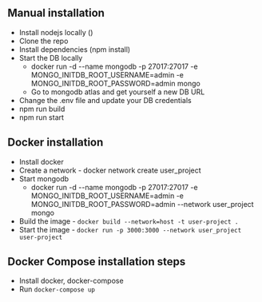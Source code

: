 ## Manual installation
 - Install nodejs locally ()
 - Clone the repo
 - Install dependencies (npm install)
 - Start the DB locally
    - docker run -d --name mongodb -p 27017:27017 -e MONGO_INITDB_ROOT_USERNAME=admin -e MONGO_INITDB_ROOT_PASSWORD=admin mongo
    - Go to mongodb atlas and get yourself a new DB URL
 - Change the .env file and update your DB credentials
 - npm run build
 - npm run start

 ## Docker installation
 - Install docker
 - Create a network - docker network create user_project
 - Start mongodb
    -  docker run -d --name mongodb -p 27017:27017 -e MONGO_INITDB_ROOT_USERNAME=admin -e MONGO_INITDB_ROOT_PASSWORD=admin --network user_project mongo
 - Build the image - `docker build --network=host -t user-project .`
 - Start the image - `docker run -p 3000:3000 --network user_project user-project`

 ## Docker Compose installation steps
 - Install docker, docker-compose
 - Run `docker-compose up`